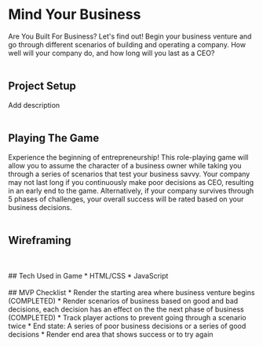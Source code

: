 # Mind Your Business

Are You Built For Business? Let's find out! Begin your business venture and go through different scenarios of building and operating a company. How well will your company do, and how long will you last as a CEO?
<br>
<br>
## Project Setup

Add description
<br>
<br>
## Playing The Game

Experience the beginning of entrepreneurship! This role-playing game will allow you to assume the character of a business owner while taking you through a series of scenarios that test your business savvy. Your company may not last long if you continuously make poor decisions as CEO, resulting in an early end to the game. Alternatively, if your company survives through 5 phases of challenges, your overall success will be rated based on your business decisions.
<br>
<br>
## Wireframing

<br>
<br>
## Tech Used in Game
* HTML/CSS
* JavaScript
<br>
<br>
## MVP Checklist
* Render the starting area where business venture begins (COMPLETED)
* Render scenarios of business based on good and bad decisions, each decision has an effect on the the next phase of business (COMPLETED)
* Track player actions to prevent going through a scenario twice
* End state: A series of poor business decisions or a series of good decisions
* Render end area that shows success or to try again

